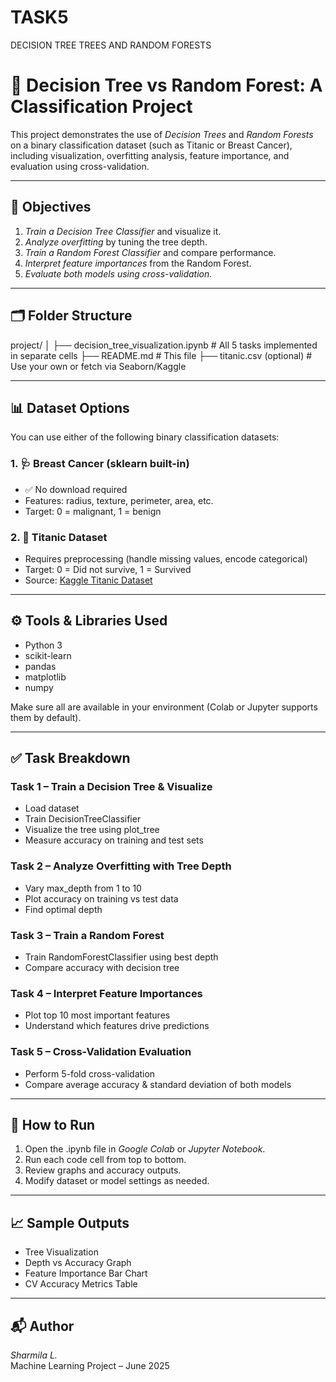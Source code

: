 # TASK5
DECISION TREE TREES AND RANDOM FORESTS
# 🎯 Decision Tree vs Random Forest: A Classification Project

This project demonstrates the use of *Decision Trees* and *Random Forests* on a binary classification dataset (such as Titanic or Breast Cancer), including visualization, overfitting analysis, feature importance, and evaluation using cross-validation.

---

## 📌 Objectives

1. *Train a Decision Tree Classifier* and visualize it.
2. *Analyze overfitting* by tuning the tree depth.
3. *Train a Random Forest Classifier* and compare performance.
4. *Interpret feature importances* from the Random Forest.
5. *Evaluate both models using cross-validation.*

---

## 🗂️ Folder Structure

project/ │ ├── decision_tree_visualization.ipynb     # All 5 tasks implemented in separate cells ├── README.md                             # This file ├── titanic.csv (optional)                # Use your own or fetch via Seaborn/Kaggle

---

## 📊 Dataset Options

You can use either of the following binary classification datasets:

### 1. 🩺 Breast Cancer (sklearn built-in)
- ✅ No download required
- Features: radius, texture, perimeter, area, etc.
- Target: 0 = malignant, 1 = benign

### 2. 🚢 Titanic Dataset
- Requires preprocessing (handle missing values, encode categorical)
- Target: 0 = Did not survive, 1 = Survived
- Source: [Kaggle Titanic Dataset](https://www.kaggle.com/c/titanic/data)

---

## ⚙️ Tools & Libraries Used

- Python 3
- scikit-learn
- pandas
- matplotlib
- numpy

Make sure all are available in your environment (Colab or Jupyter supports them by default).

---

## ✅ Task Breakdown

### Task 1 – Train a Decision Tree & Visualize
- Load dataset
- Train DecisionTreeClassifier
- Visualize the tree using plot_tree
- Measure accuracy on training and test sets

### Task 2 – Analyze Overfitting with Tree Depth
- Vary max_depth from 1 to 10
- Plot accuracy on training vs test data
- Find optimal depth

### Task 3 – Train a Random Forest
- Train RandomForestClassifier using best depth
- Compare accuracy with decision tree

### Task 4 – Interpret Feature Importances
- Plot top 10 most important features
- Understand which features drive predictions

### Task 5 – Cross-Validation Evaluation
- Perform 5-fold cross-validation
- Compare average accuracy & standard deviation of both models

---

## 🚀 How to Run

1. Open the .ipynb file in *Google Colab* or *Jupyter Notebook*.
2. Run each code cell from top to bottom.
3. Review graphs and accuracy outputs.
4. Modify dataset or model settings as needed.

---

## 📈 Sample Outputs

- Tree Visualization
- Depth vs Accuracy Graph
- Feature Importance Bar Chart
- CV Accuracy Metrics Table

---

## 📬 Author

*Sharmila L.*  
Machine Learning Project – June 2025
